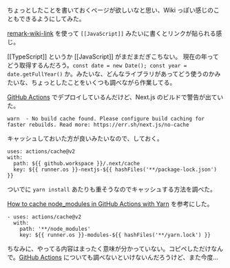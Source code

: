 ちょっとしたことを書いておくページが欲しいなと思い、Wiki っぽい感じのこともできるようにしてみた。

[remark-wiki-link][] を使って `[[JavaScript]]` みたいに書くとリンクが貼られる感じ。

[[TypeScript]] というか [[JavaScript]] がまだまだぎこちない。
現在の年ってどう取得するんだろう。`const date = new Date(); const year = date.getFullYear()` か。みたいな、どんなライブラリがあってどう使うのかみたいな、ちょっとしたことをいくつも調べながら作業してる。

[GitHub Actions][] でデプロイしているんだけど、Next.js のビルドで警告が出ていた。

```
warn  - No build cache found. Please configure build caching for faster rebuilds. Read more: https://err.sh/next.js/no-cache
```

キャッシュしておいた方が良いみたいなので、しておく。

```
uses: actions/cache@v2
with:
  path: ${{ github.workspace }}/.next/cache
  key: ${{ runner.os }}-nextjs-${{ hashFiles('**/package-lock.json') }}
```

ついでに `yarn install` あたりも重そうなのでキャッシュする方法を調べた。

[How to cache node_modules in GitHub Actions with Yarn](https://dev.to/mpocock1/how-to-cache-nodemodules-in-github-actions-with-yarn-24eh) を参考にした。

```
- uses: actions/cache@v2
  with:
    path: '**/node_modules'
    key: ${{ runner.os }}-modules-${{ hashFiles('**/yarn.lock') }}
```

ちなみに、やってる内容はまったく意味が分かっていない。コピペしただけなんで。[GitHub Actions][] についても調べないといけないんだろうけど、また今度…

[remark-wiki-link]: https://www.npmjs.com/package/remark-wiki-link
[GitHub Actions]: https://github.co.jp/features/actions
